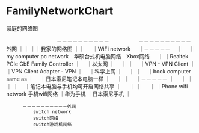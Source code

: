 # FamilyNetworkChart
家庭的网络图




　　　　
　　　　　         －－－－－－－－－－
　　　　　         －－－－－－－－－－外网
                            ｜｜
                            ｜｜我家的网络图
                            ｜｜
                  　          ｜WiFi network
                  　          ｜－－－－－
                            　｜　 ｜my computer pc network　华硕台式机电脑网络　Xbox网络
                  　          ｜   ｜Realtek PCIe GbE Family Controller
                              ｜　 ｜以太网
                              ｜　 ｜
                              ｜　 ｜VPN - VPN Client
                              ｜　 ｜VPN Client Adapter - VPN
                              ｜　 ｜科学上网
                              ｜　 ｜
                              ｜　 ｜book computer same as
                              ｜　 ｜日本索尼笔记本电脑一样
                              ｜　 ｜
                              ｜　 ｜－－－－－ 
                              ｜　 ｜   ｜
                              ｜   ｜　 ｜笔记本电脑与手机均可开启网络共享
                              ｜     　 ｜
                              ｜     　 ｜
                              ｜Phone wifi network 手机wifi网络
                              ｜华为手机
                              ｜日本索尼手机
                              ｜
                    
                    
                    
          －－－－－－－－－－外网
              switch network
              switch网络
              switch游戏机网络
